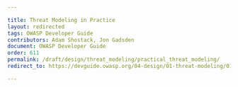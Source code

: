 ```yaml
---

title: Threat Modeling in Practice
layout: redirected
tags: OWASP Developer Guide
contributors: Adam Shostack, Jon Gadsden
document: OWASP Developer Guide
order: 611
permalink: /draft/design/threat_modeling/practical_threat_modeling/
redirect_to: https://devguide.owasp.org/04-design/01-threat-modeling/01-threat-modeling/

---
```

